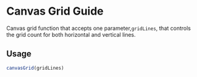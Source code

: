 # Canvas Grid Guide

Canvas grid function that accepts one parameter,`gridLines`, that controls the
grid count for both horizontal and vertical lines.

## Usage

```javascript
canvasGrid(gridLines)
```
